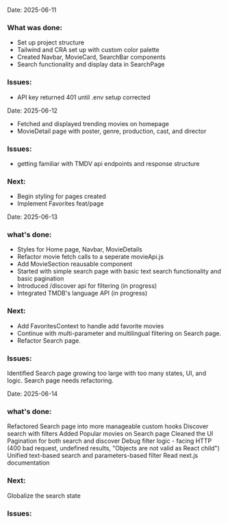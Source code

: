 Date: 2025-06-11

### What was done:

- Set up project structure
- Tailwind and CRA set up with custom color palette
- Created Navbar, MovieCard, SearchBar components
- Search functionality and display data in SearchPage

### Issues:

- API key returned 401 until .env setup corrected

Date: 2025-06-12

- Fetched and displayed trending movies on homepage
- MovieDetail page with poster, genre, production, cast, and director

### Issues:

- getting familiar with TMDV api endpoints and response structure

### Next:

- Begin styling for pages created
- Implement Favorites feat/page

Date: 2025-06-13

### what's done:

- Styles for Home page, Navbar, MovieDetails
- Refactor movie fetch calls to a seperate movieApi.js
- Add MovieSection reausable component
- Started with simple search page with basic text search functionality and basic pagination
- Introduced /discover api for filtering (in progress)
- Integrated TMDB's language API (in progress)

### Next:

- Add FavoritesContext to handle add favorite movies
- Continue with multi-parameter and multilingual filtering on Search page.
- Refactor Search page. 

### Issues:
Identified Search page growing too large with too many states, UI, and logic. Search page needs refactoring.

Date: 2025-06-14

### what's done:

Refactored Search page into more manageable custom hooks
Discover search with filters
Added Popular movies on Search page
Cleaned the UI
Pagination for both search and discover
Debug filter logic - facing HTTP (400 bad request, undefined results, "Objects are not valid as React child")
Unified text-based search and parameters-based filter
Read next.js documentation

### Next:
Globalize the search state

### Issues:
